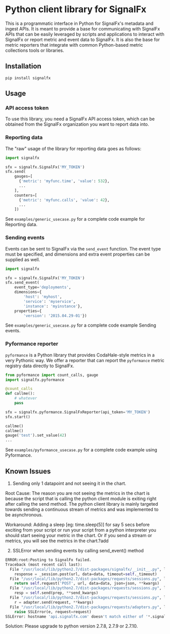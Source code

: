 # Python client library for SignalFx

This is a programmatic interface in Python for SignalFx's metadata and
ingest APIs. It is meant to provide a base for communicating with
SignalFx APIs that can be easily leveraged by scripts and applications
to interact with SignalFx or report metric and event data to SignalFx.
It is also the base for metric reporters that integrate with common
Python-based metric collections tools or libraries.

## Installation

```
pip install signalfx
```

## Usage

### API access token

To use this library, you need a SignalFx API access token, which can be
obtained from the SignalFx organization you want to report data into.

### Reporting data

The "raw" usage of the library for reporting data goes as follows:

```python
import signalfx

sfx = signalfx.SignalFx('MY_TOKEN')
sfx.send(
    gauges=[
      {'metric': 'myfunc.time', 'value': 532},
      ...
    ],
    counters=[
      {'metric': 'myfunc.calls', 'value': 42},
      ...
    ])
```

See `examples/generic_usecase.py` for a complete code example for Reporting data.

### Sending events

Events can be sent to SignalFx via the `send_event` function. The
event type must be specified, and dimensions and extra event properties
can be supplied as well.

```python
import signalfx

sfx = signalfx.SignalFx('MY_TOKEN')
sfx.send_event(
    event_type='deployments',
    dimensions={
        'host': 'myhost',
        'service': 'myservice',
        'instance': 'myinstance'},
    properties={
        'version': '2015.04.29-01'})
```

See `examples/generic_usecase.py` for a complete code example Sending events.

### Pyformance reporter

`pyformance` is a Python library that provides CodaHale-style metrics in
a very Pythonic way. We offer a reporter that can report the
`pyformance` metric registry data directly to SignalFx.

```python
from pyformance import count_calls, gauge
import signalfx.pyformance

@count_calls
def callme():
    # whatever
    pass

sfx = signalfx.pyformance.SignalFxReporter(api_token='MY_TOKEN')
sfx.start()

callme()
callme()
gauge('test').set_value(42)
...
```

See `examples/pyformance_usecase.py` for a complete code example using Pyformance.

## Known Issues

1. Sending only 1 datapoint and not seeing it in the chart.

Root Cause: The reason you are not seeing the metrics in the chart is because the script that is calling the python client module is exiting right after calling the send method. The python client library is mainly targeted towards sending a continuous stream of metrics and was implemented to be asynchronous.

Workaround:  Adding a sleep [eg: time.sleep(5)] for say 5 secs before exciting from your script or run your script from a python interpreter you should start seeing your metric in the chart. Or if you send a stream or metrics, you will see the metrics in the chart.?add


2. SSLError when sending events by calling send_event() method

```python
ERROR:root:Posting to SignalFx failed.
Traceback (most recent call last):
  File "/usr/local/lib/python2.7/dist-packages/signalfx/__init__.py", line 203, in _post
    response = _session.post(url, data=data, timeout=self._timeout)
  File "/usr/local/lib/python2.7/dist-packages/requests/sessions.py", line 508, in post
    return self.request('POST', url, data=data, json=json, **kwargs)
  File "/usr/local/lib/python2.7/dist-packages/requests/sessions.py", line 465, in request
    resp = self.send(prep, **send_kwargs)
  File "/usr/local/lib/python2.7/dist-packages/requests/sessions.py", line 573, in send
    r = adapter.send(request, **kwargs)
  File "/usr/local/lib/python2.7/dist-packages/requests/adapters.py", line 431, in send
    raise SSLError(e, request=request)
SSLError: hostname 'api.signalfx.com' doesn't match either of '*.signalfuse.com', 'signalfuse.com'
```

Solution: Please upgrade to python version 2.7.8, 2.7.9 or 2.7.10.
